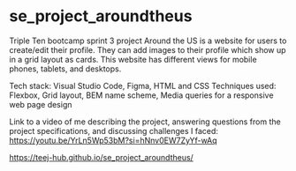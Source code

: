 # se_project_aroundtheus
Triple Ten bootcamp sprint 3 project
Around the US is a website for users to create/edit their profile. They can add images to their profile which show up in a grid layout as cards.
This website has different views for mobile phones, tablets, and desktops. 

Tech stack: Visual Studio Code, Figma, HTML and CSS
Techniques used: Flexbox, Grid layout, BEM name scheme, Media queries for a responsive web page design


Link to a video of me describing the project, answering questions from the project specifications, and discussing challenges I faced: 
https://youtu.be/YrLn5Wp53bM?si=hNnv0EW7ZyYf-wAq

https://teej-hub.github.io/se_project_aroundtheus/